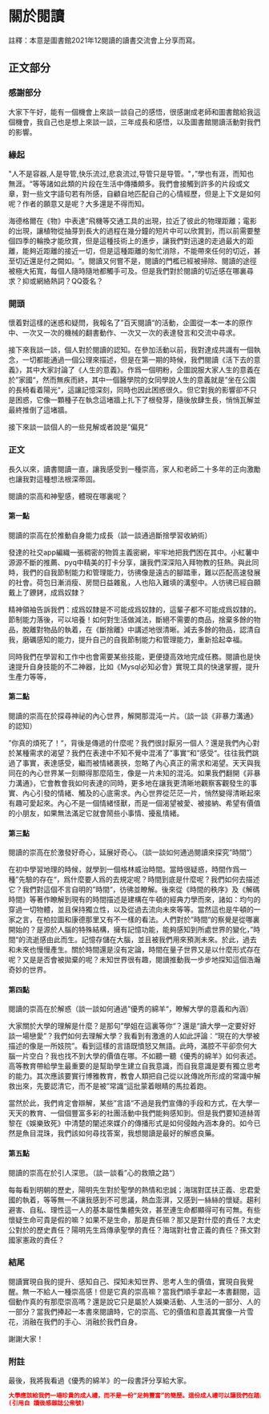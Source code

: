 # 關於閱讀
註釋：本意是圖書館2021年12閱讀的讀書交流會上分享而寫。

## 正文部分

### 感謝部分
大家下午好，能有一個機會上來談一談自己的感悟，很感謝成老師和圖書館給我這個機會，我自己也是想上來談一談，三年成長和感悟，以及圖書館閱讀活動對我們的影響。


### 緣起
"人不是容器,人是导管,快乐流过,悲哀流过,导管只是导管。"，”學也有涯，而知也無涯。“等等諸如此類的片段在生活中傳播頗多。我們會接觸到許多的片段或文章，對一些文字語句若有所感，自顧自地匹配自己的心情經歷，但是上下文是如何呢？作者的願意又是呢？大多還是不得而知。

海德格爾在《物》中表達”飛機等交通工具的出現，拉近了彼此的物理距離；電影的出現，讓植物從抽芽到長大的過程在幾分鐘的短片中可以欣賞到，而以前需要整個四季的輪換才能欣賞，但是這種技術上的進步，讓我們對迅速的走過最大的距離，能夠近距離的接近一切，但是這種距離的匆忙消除，不能帶來任何的切近，甚至切近還是付之闕如。“。閱讀又何嘗不是，閱讀的門檻已經被掃除、閱讀的途徑被極大拓寬，每個人隨時隨地都觸手可及。但是我們對於閱讀的切近感在哪裏尋求？抑或網絡熱詞？QQ簽名？

### 開頭

懷着對這樣的迷惑和疑問，我報名了”百天閱讀“的活動，企圖從一本一本的原作中、一次又一次的機械的翻書動作、一次又一次的表達發言和交流中尋求。

接下來我談一談，個人對於閱讀的認知。在參加活動以前，我對達成共識有一個執念，一切都能通過一個公理來描述，但是在第一期的時候，我們閱讀《活下去的意義》，其中大家討論了《人生的意義》。作爲一個明粉，企圖說服大家人生的意義在於”家國“，然而無疾而終，其中一個醫學院的女同學說人生的意義就是”坐在公園的長椅看着陽光“，這讓記憶深刻，同時也因此困惑很久。但它對我的影響卻不只是困惑，它像一顆種子在執念這堵牆上扎下了根發芽，隨後放肆生長，悄悄瓦解並最終推倒了這堵牆。

接下來談一談個人的一些見解或者說是”偏見“

### 正文

長久以來，讀書閱讀一直，讓我感受到一種崇高，家人和老師二十多年的正向激勵也讓我對這種想法根深蒂固。

閱讀的崇高和神聖感，體現在哪裏呢？

#### 第一點

閱讀的崇高在於推動自身能力成長（談一談通過斷捨學習收納術）

發達的社交app編織一張稠密的物質主義密網，牢牢地把我們困在其中。小紅薯中源源不斷的推薦、pyq中精美的打卡分享，讓我們深深陷入拜物教的狂熱。與此同時，我們的自我節制能力和管理能力，彷彿像是遠古的腳踏車，難以匹配高速發展的社會。荷包日漸消瘦、房間日益雜亂，人也陷入難填的溝壑中。人彷彿已經自願戴上了鐐銬，成爲奴隸？

精神領袖告訴我們：成爲奴隸是不可能成爲奴隸的，這輩子都不可能成爲奴隸的。節制能力落後，可以培養！如何對生活做減法，斷絕不需要的商品，捨棄多餘的物品，脫離對物品的執着，在《斷捨離》中講述地很清晰。減去多餘的物品，認清自我，磨礪感知的能力，提升自己的自我節制能力和管理能力，重新拾起幸福。

同時我們在學習和工作中也會需要某些技能，更便捷高效地完成任務。閱讀也是快速提升自身技能的不二神器，比如《Mysql必知必會》實現工具的快速掌握，提升生產力等等，


#### 第二點

閱讀的崇高在於探尋神祕的內心世界，解開那混沌一片。（談一談《非暴力溝通》的認知）

”你真的煩死了！“，背後是傳遞的什麼呢？我們很討厭另一個人？還是我們內心對於某種需求的渴望？我們在表達中不知不覺中混淆了”事實“和”感受“。往往我們跳過了事實，表達感受，繼而被情緒裹挾，忽略了內心真正的需求和渴望。天天與我同在的內心世界某一刻顯得那麼陌生，像是一片未知的混沌。如果我們翻開《非暴力溝通》，它會教會我如何表達的同時，更多地在讓我更清晰地觀察客觀發生的事實、內心引發的情緒、觸及的心底需求。內心世界從茫茫一片，悄然變得清晰起來有趣可愛起來。內心不是一個情緒怪獸，而是一個渴望被愛、被接納、希望有價值的小朋友，如果無法滿足它就會鬧些小事情、擾亂情緒。

#### 第三點

閱讀的崇高在於激發好奇心，延展好奇心。（談一談如何通過閱讀來探究”時間“）

在初中學習地理的時候，就學到一個格林威治時間。當時很疑惑，時間作爲一種”先驗的存在“，爲什麼要人爲的去規定呢？時間到底是什麼呢？我們如何去描述它？我們對這個不言自明的”時間“，彷彿並瞭解。後來從《時間的秩序》及《解碼時間》等著作瞭解到現有的時間描述是建構在牛頓的經典力學而來，諸如：均勻的穿過一切物體，並且保持獨立性，以及從過去流向未來等等。當然這也是牛頓的一家之言，在柏拉圖和康德那里又有不一樣的看法。人們對於”時間“的察覺是從哪裏開始的？是源於人腦的特殊結構，擁有記憶功能，能夠感知到所處世界的變化，”時間“的流逝感由此而生。記憶存儲在大腦，並且被我們用來預測未來。於此，過去和未來也慢慢產生。關於時間還是沒有定論，時間在量子世界又是以什麼形式存在呢？又是是否會被拋棄的呢？未知世界很有趣，閱讀推動我一步步地探知這個浩瀚奇妙的世界。

#### 第四點

閱讀的崇高在於解惑（談一談如何通過”優秀的綿羊“，瞭解大學的意義和內涵）

大家關於大學的理解是什麼？是那句”學姐在這裏等你“？還是“讀大學一定要好好談一場戀愛”？我們如何去理解大學？我看到有激進的人如此評論：“現在的大學被描述的像是一所妓院”。看到這樣的言語既憤怒又無語。此時，滿腔不平卻奈何大腦一片空白？我也找不到大學的價值在哪。不如聽一聽《優秀的綿羊》如何表述。高等教育帶給學生最重要的是幫助學生建立自我意識，而自我意識是要有獨立思考的能力。其次應該要實行博雅教育，教會人類把自己從以訛傳訛所形成的常識中解救出來，先要認清它，而不是被”常識“這批蒙着眼睛的馬拉着跑。

當然於此，我們肯定會辯解，某些”言語“不過是我們宣傳的手段和方式，在大學一天天的教育、一個個豐富多彩的社團活動中我們能夠感知到。但是我們要知道赫胥黎在《娛樂致死》中清楚的闡述來媒介的傳播形式是如何侵蝕內涵本身的。如今已然是魚目混珠，我們該如何尋找答案，我想閱讀是最好的解惑良藥。

####  第五點

閱讀的崇高在於引人深思。（談一談看”心的救贖之路“）

每每看到明朝的歷史，陽明先生對於聖學的熱情和忠誠；海瑞對匡扶正義、忠君愛國的執着，等等無一不讓我感到不可思議，熱血澎湃，又感到一絲絲的懷疑。趨利避害、自私、理性這一人的基本屬性集體失效，甚至連生命都顯得可有可無。有些懷疑生命可貴是假的嘛？如果不是生命，那是責任嘛？那又是對什麼的責任？太史公對於的歷史責任？陽明先生爲傳承聖學的責任？海瑞對社會正義的責任？孫文對國家憲政的責任？

### 結尾 

閱讀實現自我的提升、感知自己、探知未知世界、思考人生的價值，實現自我覺醒。無一不給人一種崇高感！但是它真的崇高嘛？當我們順手拿起一本書翻閱，這個動作真的有那麼崇高嗎？還是說它只是屬於人娛樂活動、人生活的一部分、人的一部分？當我們捧起一本書來閱讀時，它的崇高、它的價值和意義其實像一片雪花，消融在我們的手心、消融於我們自身。

謝謝大家！


### 附註

最後，我將我看過《優秀的綿羊》的一段書評分享給大家。

```json
大學應該給我們一場珍貴的成人禮，而不是一份“足夠豐富”的簡歷。這份成人禮可以讓我們在踏出校門的那一刻，真正開啓關於生活的旅程。這條路或許鮮花盛開，或許滿眼荒蕪，或許荊棘滿地……一切我們無法預知，但是幸運的是，我們隨身攜帶的，除開簡歷中的各個技能和證書，還有我們對自己的認知，對思考的熱情，承擔風險的勇氣和超越時代的想象力。“教育”是當你忘記所學的一切之後所存活下來的那一部分。
(引用自 讀後感雜誌公衆號)
```




